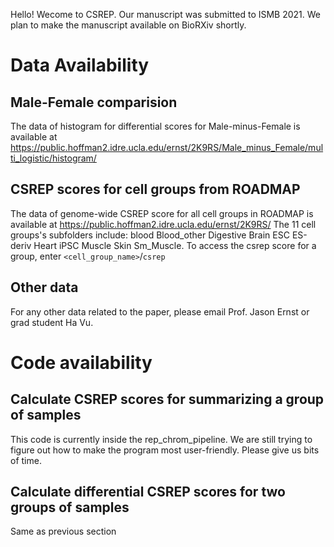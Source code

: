 Hello! Wecome to CSREP. Our manuscript was submitted to ISMB 2021. We plan to make the manuscript available on BioRXiv shortly.
# Data Availability
## Male-Female comparision
The data of histogram for differential scores for Male-minus-Female is available at https://public.hoffman2.idre.ucla.edu/ernst/2K9RS/Male_minus_Female/multi_logistic/histogram/ 
## CSREP scores for cell groups from ROADMAP
The data of genome-wide CSREP score for all cell groups in ROADMAP is available at https://public.hoffman2.idre.ucla.edu/ernst/2K9RS/
The 11 cell groups's subfolders include: blood Blood_other Digestive Brain ESC ES-deriv Heart iPSC Muscle Skin Sm_Muscle. To access the csrep score for a group, enter `<cell_group_name>`/`csrep`
## Other data
For any other data related to the paper, please email Prof. Jason Ernst or grad student Ha Vu. 
# Code availability
## Calculate CSREP scores for summarizing a group of samples
This code is currently inside the rep_chrom_pipeline. We are still trying to figure out how to make the program most user-friendly. Please give us bits of time. 
## Calculate differential CSREP scores for two groups of samples
Same as previous section
